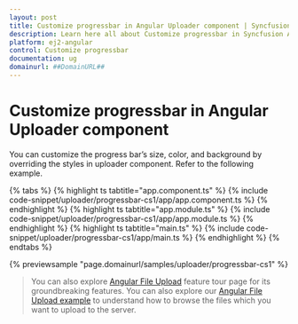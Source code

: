 ```yaml
---
layout: post
title: Customize progressbar in Angular Uploader component | Syncfusion
description: Learn here all about Customize progressbar in Syncfusion Angular Uploader component of Syncfusion Essential JS 2 and more.
platform: ej2-angular
control: Customize progressbar 
documentation: ug
domainurl: ##DomainURL##
---
```


# Customize progressbar in Angular Uploader component

You can customize the progress bar’s size, color, and background by overriding the styles in uploader component. Refer to the following example.

{% tabs %}
{% highlight ts tabtitle="app.component.ts" %}
{% include code-snippet/uploader/progressbar-cs1/app/app.component.ts %}
{% endhighlight %}
{% highlight ts tabtitle="app.module.ts" %}
{% include code-snippet/uploader/progressbar-cs1/app/app.module.ts %}
{% endhighlight %}
{% highlight ts tabtitle="main.ts" %}
{% include code-snippet/uploader/progressbar-cs1/app/main.ts %}
{% endhighlight %}
{% endtabs %}
  
{% previewsample "page.domainurl/samples/uploader/progressbar-cs1" %}

> You can also explore [Angular File Upload](https://www.syncfusion.com/angular-ui-components/angular-file-upload) feature tour page for its groundbreaking features. You can also explore our [Angular File Upload example](https://ej2.syncfusion.com/angular/demos/#/material/uploader/default) to understand how to browse the files which you want to upload to the server.
